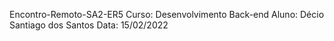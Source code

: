 Encontro-Remoto-SA2-ER5
Curso: Desenvolvimento Back-end
Aluno: Décio Santiago dos Santos
Data: 15/02/2022
